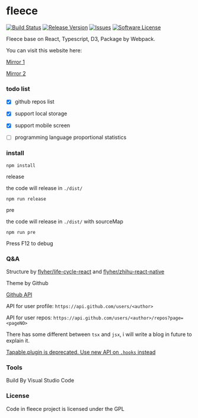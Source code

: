 # fleece

[![Build Status](https://travis-ci.org/flyher/fleece.svg?branch=master)](https://travis-ci.org/flyher/fleece?branch=master)
[![Release Version](https://img.shields.io/github/release/flyher/fleece.svg)](https://github.com/flyher/fleece/releases)
[![Issues](https://img.shields.io/github/issues/flyher/fleece.svg)](https://github.com/flyher/fleece/issues)
[![Software License](https://img.shields.io/github/license/flyher/fleece.svg?branch=master)](https://github.com/flyher/fleece/blob/master/LICENSE)

Fleece base on React, Typescript, D3, Package by Webpack.

You can visit this website here:

[Mirror 1](https://fleece.99diary.com)

[Mirror 2](https://www.99diary.com/fleece)

### todo list

- [x] github repos list

- [x] support local storage

- [x] support mobile screen

- [ ] programming language proportional statistics


### install

```shell
npm install
```

release

the code will release in `./dist/`
```
npm run release
```

pre

the code  will release in `./dist/` with sourceMap
```shell
npm run pre
```

Press F12 to debug

### Q&A 

Structure by [flyher/life-cycle-react](https://github.com/flyher/life-cycle-react) and [flyher/zhihu-react-native](https://www.github.com/flyher/zhihu-react-native/)

Theme by Github

[Github API](https://developer.github.com/v3/guides/getting-started/)

API for user profile: `https://api.github.com/users/<author>`

API for user repos:  `https://api.github.com/users/<author>/repos?page=<pageNO>`


There has some different between `tsx` and `jsx`, i will write a blog in future to explain it.


[Tapable.plugin is deprecated. Use new API on `.hooks` instead](https://github.com/webpack/webpack/issues/6568)

### Tools

Build By Visual Studio Code

### License

Code in fleece project is licensed under the GPL
